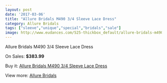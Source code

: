 ```yaml
---
layout: post
date: '2017-03-06'
title: "Allure Bridals M490 3/4 Sleeve Lace Dress"
category: Allure Bridals
tags: ["sleeve","unique","special","bridals","sale"]
image: http://www.eudances.com/525-thickbox_default/allure-bridals-m490-3-4-sleeve-lace-dress.jpg
---
```

Allure Bridals M490 3/4 Sleeve Lace Dress

On Sales: **$383.99**
<a href="https://www.eudances.com/en/allure-bridals/165-allure-bridals-m490-3-4-sleeve-lace-dress.html"><amp-img layout="responsive" width="600" height="600" src="//www.eudances.com/525-thickbox_default/allure-bridals-m490-3-4-sleeve-lace-dress.jpg" alt="Allure Bridals M490 3/4 Sleeve Lace Dress 0" /></a>
<a href="https://www.eudances.com/en/allure-bridals/165-allure-bridals-m490-3-4-sleeve-lace-dress.html"><amp-img layout="responsive" width="600" height="600" src="//www.eudances.com/526-thickbox_default/allure-bridals-m490-3-4-sleeve-lace-dress.jpg" alt="Allure Bridals M490 3/4 Sleeve Lace Dress 1" /></a>

Buy it: [Allure Bridals M490 3/4 Sleeve Lace Dress](https://www.eudances.com/en/allure-bridals/165-allure-bridals-m490-3-4-sleeve-lace-dress.html "Allure Bridals M490 3/4 Sleeve Lace Dress")

View more: [Allure Bridals](https://www.eudances.com/en/2-allure-bridals "Allure Bridals")